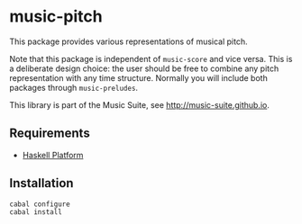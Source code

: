 
# music-pitch

This package provides various representations of musical pitch.

Note that this package is independent of `music-score` and vice versa. This is a deliberate design choice: the user should be free to combine any pitch representation with any time structure. Normally you will include both packages through `music-preludes`.

This library is part of the Music Suite, see <http://music-suite.github.io>.

## Requirements

* [Haskell Platform](http://www.haskell.org/platform)

## Installation

    cabal configure
    cabal install
